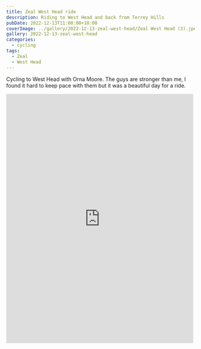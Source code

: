 ```yaml
---
title: Zeal West Head ride
description: Riding to West Head and back from Terrey Hills
pubDate: 2022-12-13T11:00:00+10:00
coverImage: ../gallery/2022-12-13-zeal-west-head/Zeal West Head (3).jpeg
gallery: 2022-12-13-zeal-west-head
categories:
  - cycling
tags:
  - Zeal
  - West Head
---
```


Cycling to West Head with Orna Moore. The guys are stronger than me, I found it hard to keep pace with them but it was a beautiful day for a ride.

<iframe src="https://www.facebook.com/plugins/post.php?href=https%3A%2F%2Fwww.facebook.com%2Fchris1.tham%2Fposts%2Fpfbid0Cmfz2qDqQcpoDW8CMnmcdAzxBL8KM9BSNArHQFoFufssAWNR2w6ZYF4w8ZWm4iuWl&show_text=true&width=500" width="500" height="665" style="border:none;overflow:hidden" scrolling="no" frameborder="0" allowfullscreen="true" allow="autoplay; clipboard-write; encrypted-media; picture-in-picture; web-share"></iframe>
